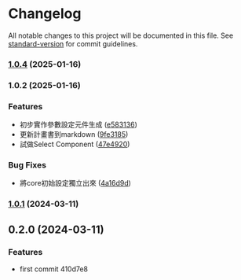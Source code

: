 # Changelog

All notable changes to this project will be documented in this file. See [standard-version](https://github.com/conventional-changelog/standard-version) for commit guidelines.

### [1.0.4](https://github.com/pa022069/register-ui-library/compare/v1.0.2...v1.0.4) (2025-01-16)

### 1.0.2 (2025-01-16)


### Features

* 初步實作參數設定元件生成 ([e583136](https://github.com/pa022069/register-ui-library/commit/e583136f46eb99eea0fcea293807980b84038727))
* 更新計畫書到markdown ([9fe3185](https://github.com/pa022069/register-ui-library/commit/9fe3185899891932872ec1fe5986e9d146db9ff0))
* 試做Select Component ([47e4920](https://github.com/pa022069/register-ui-library/commit/47e49202101e532a257777ceec04ee12afcb9fff))


### Bug Fixes

* 將core初始設定獨立出來 ([4a16d9d](https://github.com/pa022069/register-ui-library/commit/4a16d9d9b3e69859af4ab2cc8fe1581e594522ff))

### [1.0.1](///compare/v0.2.0...v1.0.1) (2024-03-11)

## 0.2.0 (2024-03-11)


### Features

* first commit 410d7e8
